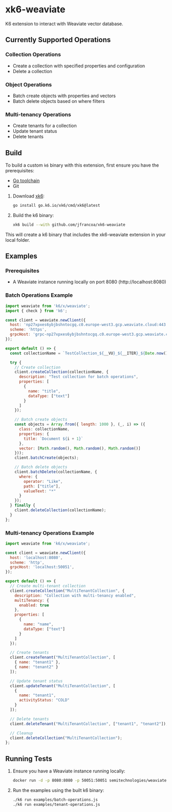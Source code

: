# xk6-weaviate

K6 extension to interact with Weaviate vector database.

## Currently Supported Operations

### Collection Operations
- Create a collection with specified properties and configuration
- Delete a collection

### Object Operations
- Batch create objects with properties and vectors
- Batch delete objects based on where filters

### Multi-tenancy Operations
- Create tenants for a collection
- Update tenant status
- Delete tenants

## Build

To build a custom `k6` binary with this extension, first ensure you have the prerequisites:

- [Go toolchain](https://go101.org/article/go-toolchain.html)
- Git

1. Download [xk6](https://github.com/grafana/xk6):
    ```bash
    go install go.k6.io/xk6/cmd/xk6@latest
    ```

2. Build the k6 binary:
    ```bash
    xk6 build --with github.com/jfrancoa/xk6-weaviate
    ```

This will create a k6 binary that includes the xk6-weaviate extension in your local folder.

## Examples

### Prerequisites
- A Weaviate instance running locally on port 8080 (http://localhost:8080)

### Batch Operations Example
```javascript
import weaviate from 'k6/x/weaviate';
import { check } from 'k6';

const client = weaviate.newClient({
  host: 'np27xpxes6ybjbshntocgq.c0.europe-west3.gcp.weaviate.cloud:443',
  scheme: 'https',
  grpcHost: 'grpc-np27xpxes6ybjbshntocgq.c0.europe-west3.gcp.weaviate.cloud:443',
});

export default () => {
  const collectionName = `TestCollection_${__VU}_${__ITER}_${Date.now()}`;

  try {
    // Create collection
    client.createCollection(collectionName, {
      description: "Test collection for batch operations",
      properties: [
        {
          name: "title",
          dataType: ["text"]
        }
      ]
    });

    // Batch create objects
    const objects = Array.from({ length: 1000 }, (_, i) => ({
      class: collectionName,
      properties: {
        title: `Document ${i + 1}`
      },
      vector: [Math.random(), Math.random(), Math.random()]
    }));
    client.batchCreate(objects);

    // Batch delete objects
    client.batchDelete(collectionName, {
      where: {
        operator: "Like",
        path: ["title"],
        valueText: "*"
      }
    });
  } finally {
    client.deleteCollection(collectionName);
  }
};
```

### Multi-tenancy Operations Example
```javascript
import weaviate from 'k6/x/weaviate';

const client = weaviate.newClient({
  host: 'localhost:8080',
  scheme: 'http',
  grpcHost: 'localhost:50051',
});

export default () => {
  // Create multi-tenant collection
  client.createCollection("MultiTenantCollection", {
    description: "Collection with multi-tenancy enabled",
    multiTenancy: {
      enabled: true
    },
    properties: [
      {
        name: "name",
        dataType: ["text"]
      }
    ]
  });

  // Create tenants
  client.createTenant("MultiTenantCollection", [
    { name: "tenant1" },
    { name: "tenant2" }
  ]);

  // Update tenant status
  client.updateTenant("MultiTenantCollection", [
    {
      name: "tenant1",
      activityStatus: "COLD"
    }
  ]);

  // Delete tenants
  client.deleteTenant("MultiTenantCollection", ["tenant1", "tenant2"]);

  // Cleanup
  client.deleteCollection("MultiTenantCollection");
};
```

## Running Tests

1. Ensure you have a Weaviate instance running locally:
   ```bash
   docker run -d -p 8080:8080 -p 50051:50051 semitechnologies/weaviate:latest
   ```

2. Run the examples using the built k6 binary:
   ```bash
   ./k6 run examples/batch-operations.js
   ./k6 run examples/tenant-operations.js
   ```
